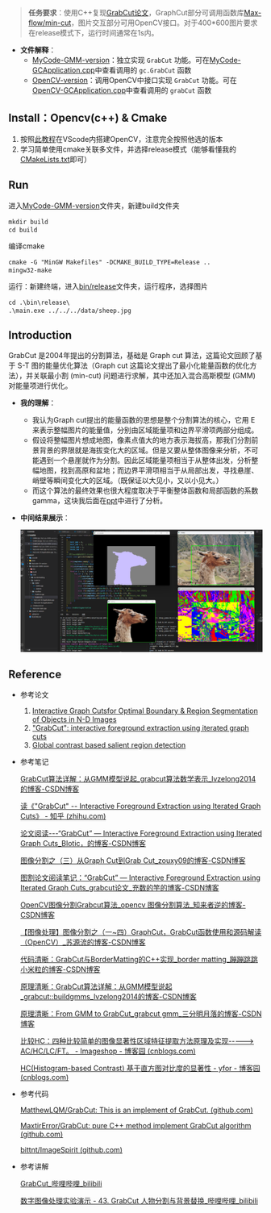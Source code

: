 > **任务要求**：使用C++复现[GrabCut论文](https://cvg.ethz.ch/teaching/cvl/2012/grabcut-siggraph04.pdf)，GraphCut部分可调用函数库[Max-flow/min-cut](https://vision.cs.uwaterloo.ca/code/)，图片交互部分可用OpenCV接口。对于400*600图片要求在release模式下，运行时间通常在1s内。

- **文件解释**：
  - [MyCode-GMM-version](./MyCode-GMM-version)：独立实现 `GrabCut` 功能。可在[MyCode-GCApplication.cpp](./MyCode-GMM-version/core/MyCode-GCApplication.cpp)中查看调用的 `gc.GrabCut` 函数
  - [OpenCV-version](./OpenCV-version)：调用OpenCV中接口实现 `GrabCut` 功能。可在[OpenCV-GCApplication.cpp](./OpenCV-version/core/OpenCV-GCApplication.cpp)中查看调用的 `grabCut` 函数


## Install：Opencv(c++) & Cmake

1. 按照[此教程](https://blog.csdn.net/qq_45022687/article/details/120241068)在VScode内搭建OpenCV，注意完全按照他选的版本
2. 学习简单使用cmake关联多文件，并选择release模式（能够看懂我的[CMakeLists.txt](./MyCode-GMM-version/CMakeLists.txt)即可）

## Run

进入[MyCode-GMM-version](./MyCode-GMM-version)文件夹，新建build文件夹

```
mkdir build
cd build
```

编译cmake

```
cmake -G "MinGW Makefiles" -DCMAKE_BUILD_TYPE=Release ..
mingw32-make
```

运行：新建终端，进入[bin/release](./MyCode-GMM-version/bin/release)文件夹，运行程序，选择图片

```
cd .\bin\release\
.\main.exe ../../../data/sheep.jpg
```

## Introduction

GrabCut 是2004年提出的分割算法，基础是 Graph cut 算法，这篇论文回顾了基于 S-T 图的能量优化算法（Graph cut 这篇论文提出了最小化能量函数的优化方法），并关联最小割 (min-cut) 问题进行求解，其中还加入混合高斯模型 (GMM) 对能量项进行优化。

- **我的理解**：
  - 我认为Graph cut提出的能量函数的思想是整个分割算法的核心，它用 E 来表示整幅图片的能量值，分别由区域能量项和边界平滑项两部分组成。
  - 假设将整幅图片想成地图，像素点值大的地方表示海拔高，那我们分割前景背景的界限就是海拔变化大的区域。但是又要从整体图像来分析，不可能遇到一个悬崖就作为分割。因此区域能量项相当于从整体出发，分析整幅地图，找到高原和盆地；而边界平滑项相当于从局部出发，寻找悬崖、峭壁等瞬间变化大的区域。（既保证以大见小，又以小见大。）
  - 而这个算法的最终效果也很大程度取决于平衡整体函数和局部函数的系数 gamma，这块我后面在[ppt](./GrabCut-PPT汇报.pdf)中进行了分析。

- **中间结果展示**：

  ![show](data/show.png)



## Reference

- 参考论文

  1. [Interactive Graph Cutsfor Optimal Boundary & Region Segmentation  of Objects in N-D Images](https://ieeexplore.ieee.org/document/937505)
  2. ["GrabCut": interactive foreground extraction using iterated graph cuts](https://dl.acm.org/doi/10.1145/1015706.1015720)
  3. [Global contrast based salient region detection](https://ieeexplore.ieee.org/document/6871397)

- 参考笔记

  [GrabCut算法详解：从GMM模型说起_grabcut算法数学表示_lvzelong2014的博客-CSDN博客](https://blog.csdn.net/lvzelong2014/article/details/127616653)

  [读《"GrabCut" -- Interactive Foreground Extraction using Iterated Graph Cuts》 - 知乎 (zhihu.com)](https://zhuanlan.zhihu.com/p/20255114)

  [论文阅读---“GrabCut” — Interactive Foreground Extraction using Iterated Graph Cuts_Blotic，的博客-CSDN博客](https://blog.csdn.net/lmflmfa/article/details/121523272)

  [图像分割之（三）从Graph Cut到Grab Cut_zouxy09的博客-CSDN博客](https://blog.csdn.net/zouxy09/article/details/8534954)

  [图割论文阅读笔记：“GrabCut” — Interactive Foreground Extraction using Iterated Graph Cuts_grabcut论文_充数的竽的博客-CSDN博客](https://blog.csdn.net/shi923281339/article/details/53383715)

  [OpenCV图像分割Grabcut算法_opencv 图像分割算法_知来者逆的博客-CSDN博客](https://blog.csdn.net/matt45m/article/details/103778232)

  [【图像处理】图像分割之（一~四）GraphCut，GrabCut函数使用和源码解读（OpenCV）_苏源流的博客-CSDN博客](https://blog.csdn.net/kyjl888/article/details/78253829)

  [代码清晰：GrabCut与BorderMatting的C++实现_border matting_蹦蹦跳跳小米粒的博客-CSDN博客](https://blog.csdn.net/weixin_41319239/article/details/91492277?spm=1001.2014.3001.5506)

  [原理清晰：GrabCut算法详解：从GMM模型说起_grabcut::buildgmms_lvzelong2014的博客-CSDN博客](https://blog.csdn.net/lvzelong2014/article/details/127616653)

  [原理清晰：From GMM to GrabCut_grabcut gmm_三分明月落的博客-CSDN博客](https://blog.csdn.net/qq_40755643/article/details/89480003?spm=1001.2014.3001.5506)

  [比较HC：四种比较简单的图像显著性区域特征提取方法原理及实现-----> AC/HC/LC/FT。 - Imageshop - 博客园 (cnblogs.com)](https://www.cnblogs.com/Imageshop/p/3889332.html)

  [HC(Histogram-based Contrast) 基于直方图对比度的显著性 - yfor - 博客园 (cnblogs.com)](https://www.cnblogs.com/yfor1008/p/15404627.html)

- 参考代码

  [MatthewLQM/GrabCut: This is an implement of GrabCut. (github.com)](https://github.com/MatthewLQM/GrabCut/tree/master)

  [MaxtirError/GrabCut: pure C++ method implement GrabCut algorithm (github.com)](https://github.com/MaxtirError/GrabCut)

  [bittnt/ImageSpirit (github.com)](https://github.com/bittnt/ImageSpirit)

- 参考讲解

  [GrabCut_哔哩哔哩_bilibili](https://www.bilibili.com/video/BV1w44y1f7zy/?vd_source=05f97c55a318d0682c7cce673cbb8506)

  [数字图像处理实验演示 - 43. GrabCut 人物分割与背景替换_哔哩哔哩_bilibili](https://www.bilibili.com/video/BV1Bq4y1h7Zz/?spm_id_from=333.337.search-card.all.click&vd_source=05f97c55a318d0682c7cce673cbb8506)